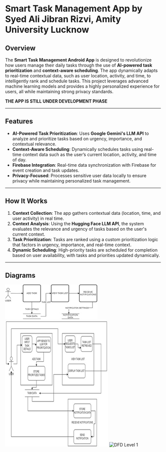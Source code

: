 # Smart Task Management App by Syed Ali Jibran Rizvi, Amity University Lucknow

## Overview

The **Smart Task Management Android App** is designed to revolutionize how users manage their daily tasks through the use of **AI-powered task prioritization** and **context-aware scheduling**. The app dynamically adapts to real-time contextual data, such as user location, activity, and time, to intelligently rank and schedule tasks. This project leverages advanced machine learning models and provides a highly personalized experience for users, all while maintaining strong privacy standards.

**THE APP IS STILL UNDER DEVELOPMENT PHASE**

---

## Features

- **AI-Powered Task Prioritization**: Uses **Google Gemini's LLM API** to analyze and prioritize tasks based on urgency, importance, and contextual relevance.
- **Context-Aware Scheduling**: Dynamically schedules tasks using real-time context data such as the user’s current location, activity, and time of day.
- **Firebase Integration**: Real-time data synchronization with Firebase for event creation and task updates.
- **Privacy-Focused**: Processes sensitive user data locally to ensure privacy while maintaining personalized task management.

---

## How It Works

1. **Context Collection**: The app gathers contextual data (location, time, and user activity) in real time.
2. **Context Analysis**: Using the **Hugging Face LLM API**, the system evaluates the relevance and urgency of tasks based on the user's current context.
3. **Task Prioritization**: Tasks are ranked using a custom prioritization logic that factors in urgency, importance, and real-time context.
4. **Dynamic Scheduling**: High-priority tasks are scheduled for completion based on user availability, with tasks and priorities updated dynamically.

---

## Diagrams

![Use Case](https://github.com/syed-ali-jibran-rizvi/MyTaskMan/blob/master/images/Picture1.jpg) <!-- Ensure the image is correctly uploaded -->
![DFD Level 0](https://github.com/syed-ali-jibran-rizvi/MyTaskMan/blob/master/images/Picture2.jpg) <!-- Ensure the image is correctly uploaded -->
![DFD Level 1](https://github.com/syed-ali-jibran-rizvi/MyTaskMan/blob/master/images/Picture3.png) <!-- Ensure the image is correctly uploaded -->
